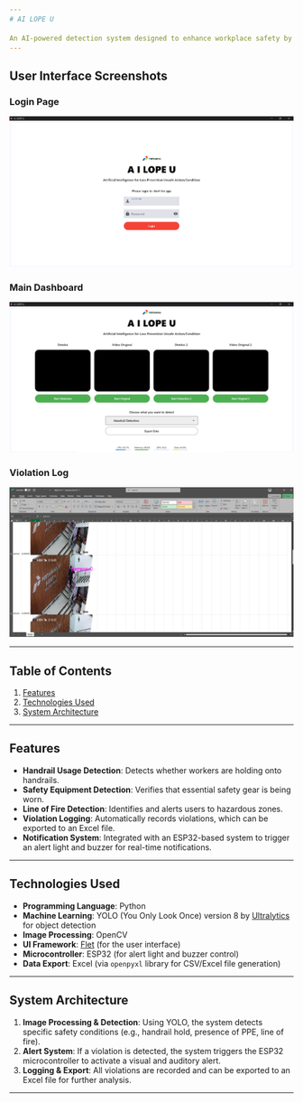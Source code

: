 ```yaml
---
# AI LOPE U

An AI-powered detection system designed to enhance workplace safety by identifying unsafe conditions in real-time. Developed for **Pertamina EP, Poleng Field**, this system monitors key safety behaviors, logs violations, and sends notifications to help prevent accidents.
---
```


## User Interface Screenshots

### Login Page

![Login Page](images/login.png)

### Main Dashboard

![Main Dashboard](images/dashboard.png)

### Violation Log

![Violation Log](images/aidsexcel.png)

---

## Table of Contents

1. [Features](#features)
2. [Technologies Used](#technologies-used)
3. [System Architecture](#system-architecture)
<!-- 4. [Installation](#installation)
5. [Usage](#usage)
6. [Configuration](#configuration)
7. [Exporting Data](#exporting-data)
8. [License](#license) -->

---

## Features

- **Handrail Usage Detection**: Detects whether workers are holding onto handrails.
- **Safety Equipment Detection**: Verifies that essential safety gear is being worn.
- **Line of Fire Detection**: Identifies and alerts users to hazardous zones.
- **Violation Logging**: Automatically records violations, which can be exported to an Excel file.
- **Notification System**: Integrated with an ESP32-based system to trigger an alert light and buzzer for real-time notifications.

---

## Technologies Used

- **Programming Language**: Python
- **Machine Learning**: YOLO (You Only Look Once) version 8 by [Ultralytics](https://docs.ultralytics.com/models/yolov8/) for object detection
- **Image Processing**: OpenCV
- **UI Framework**: [Flet](https://flet.dev/) (for the user interface)
- **Microcontroller**: ESP32 (for alert light and buzzer control)
- **Data Export**: Excel (via `openpyxl` library for CSV/Excel file generation)

---

## System Architecture

1. **Image Processing & Detection**: Using YOLO, the system detects specific safety conditions (e.g., handrail hold, presence of PPE, line of fire).
2. **Alert System**: If a violation is detected, the system triggers the ESP32 microcontroller to activate a visual and auditory alert.
3. **Logging & Export**: All violations are recorded and can be exported to an Excel file for further analysis.

---

<!-- ## Installation

1. **Clone the Repository**

   ```bash
   git clone github link
   cd folder
   ```

2. **Install Required Packages**
   Ensure Python 3.7+ is installed, then install dependencies:

   ```bash
   pip install ultralytics openpyxl flet requests pyserial playsound
   ```

3. **Set Up ESP32**
   - Load the provided firmware onto your ESP32 device.
   - Make sure the ESP32 device is connected to your buzzer light and PC/Laptop.
4. **Initialize App**
   - Create a file named `video_path.py` on the app directory.
   - Write your CCTV/Video input url into this file. Check the example below:
     ```bash
     video_path_handrail = "rtsp://username:password@ip_address:554/Streaming/Channels/301"
     video_path_line_of_fire = "rtsp://username:password@ip_address:554/Streaming/Channels/501"
     video_path_safety_equipment = "rtsp://username:password@ip_address:554/Streaming/Channels/401"
     ```

---

## Usage

1. **Run the Application**
   Launch the main detection application:

   ```bash
   python app.py
   ```

2. **Interface with the System**
   - Login on the app by using `admin` as username and `admin` as password. You can change the username and password by finding this line of code:
     ```bash
     if username.value == 'admin' and password.value == 'admin':
     ```
     Change the username.value and password.value to whatever you want.
   - Choose what you want to detect from the dropdown.
   - Press the `Start` button to start the detection.
   - Use the Flet-based UI to monitor violations and access real-time detection.
   - Violations will trigger alerts via the ESP32, and they’ll be logged in the application.
   - To export the data, press the `Export Data` button on the app. The data will be exported into `exported_data` folder with `yyyy-mm-dd` name format.
3. **Additional Notes**
   - You can check whether your ESP32 is already connected by clicking on the Feedback Test button.
   - App can only be started once. Once you clicked stop, you need to reopen the app to start again.

---

## Configuration

To customize detection parameters, alert settings, or UI options:

1. Insert any of your custom models into the `models` folder and rename it.
2. Feel free to modify parameters such as confidence thresholds, delays, and logging preferences.
3. Save changes and restart the application for updates to take effect.

---

## Exporting Data

To export logged violations:

1. In the UI, navigate to the **Export Data** section.
2. Click **Export to Excel** to generate an `.xlsx` file containing all logged violations.
3. The file will be saved in the `exported_data` directory by default.

---

## License

This project is licensed under the MIT License - see the [LICENSE](LICENSE) file for details.

---

**Note**: Please refer to the code comments and additional documentation in the `docs` folder for more in-depth information on modules, classes, and methods. -->
